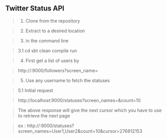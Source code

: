 ## Twitter Status API

> 1. Clone from the repository

> 2. Extract to a desired location

> 3. in the command line

> 3.1 cd <project folder path> sbt clean compile run

> 4. First get a list of users by

> http://<hostname>:9000/followers?screen_name=<username>

> 5. Use any username to fetch the statuses

> 5.1 Initial request

> http://localhost:9000/statuses?screen_names=<username>&count=10

> The above response will give the next cursor which you have to use to retrieve the next page

> ex : http://<host>:9000/statuses?screen_names=User1,User2&count=10&cursor=276812153
